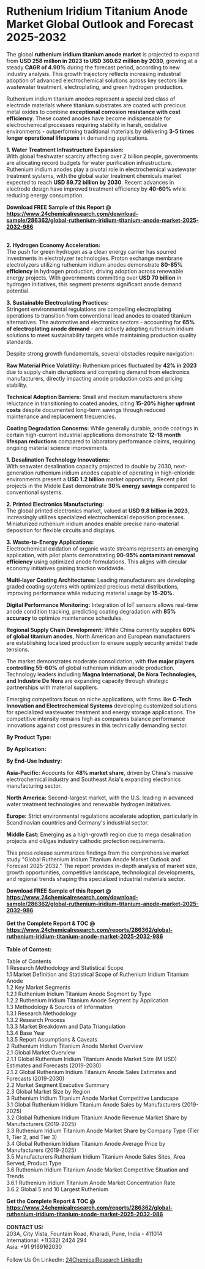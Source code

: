 <h1>Ruthenium Iridium Titanium Anode Market Global Outlook and Forecast 2025-2032</h1><p>The global <strong>ruthenium iridium titanium anode market</strong> is projected to expand from <strong>USD 258 million in 2023 to USD 360.62 million by 2030</strong>, growing at a steady <strong>CAGR of 4.90%</strong> during the forecast period, according to new industry analysis. This growth trajectory reflects increasing industrial adoption of advanced electrochemical solutions across key sectors like wastewater treatment, electroplating, and green hydrogen production.</p><p>Ruthenium iridium titanium anodes represent a specialized class of electrode materials where titanium substrates are coated with precious metal oxides to combine <strong>exceptional corrosion resistance with cost efficiency</strong>. These coated anodes have become indispensable for electrochemical processes requiring stability in harsh, oxidative environments - outperforming traditional materials by delivering <strong>3-5 times longer operational lifespans</strong> in demanding applications.</p><p><strong>1. Water Treatment Infrastructure Expansion:</strong><br>
With global freshwater scarcity affecting over 2 billion people, governments are allocating record budgets for water purification infrastructure. Ruthenium iridium anodes play a pivotal role in electrochemical wastewater treatment systems, with the global water treatment chemicals market expected to reach <strong>USD 89.72 billion by 2030</strong>. Recent advances in electrode design have improved treatment efficiency by <strong>40-60%</strong> while reducing energy consumption.</p><div><b>Download FREE Sample of this Report @ 
            <a href="https://www.24chemicalresearch.com/download-sample/286362/global-ruthenium-iridium-titanium-anode-market-2025-2032-986">
            https://www.24chemicalresearch.com/download-sample/286362/global-ruthenium-iridium-titanium-anode-market-2025-2032-986</a></b></div><br><p><strong>2. Hydrogen Economy Acceleration:</strong><br>
The push for green hydrogen as a clean energy carrier has spurred investments in electrolyzer technologies. Proton exchange membrane electrolyzers utilizing ruthenium iridium anodes demonstrate <strong>80-85% efficiency</strong> in hydrogen production, driving adoption across renewable energy projects. With governments committing over <strong>USD 70 billion</strong> in hydrogen initiatives, this segment presents significant anode demand potential.</p><p><strong>3. Sustainable Electroplating Practices:</strong><br>
Stringent environmental regulations are compelling electroplating operations to transition from conventional lead anodes to coated titanium alternatives. The automotive and electronics sectors - accounting for <strong>65% of electroplating anode demand</strong> - are actively adopting ruthenium iridium solutions to meet sustainability targets while maintaining production quality standards.</p><p>Despite strong growth fundamentals, several obstacles require navigation:</p><p><strong>Raw Material Price Volatility:</strong> Ruthenium prices fluctuated by <strong>42% in 2023</strong> due to supply chain disruptions and competing demand from electronics manufacturers, directly impacting anode production costs and pricing stability.</p><p><strong>Technical Adoption Barriers:</strong> Small and medium manufacturers show reluctance in transitioning to coated anodes, citing <strong>15-20% higher upfront costs</strong> despite documented long-term savings through reduced maintenance and replacement frequencies.</p><p><strong>Coating Degradation Concerns:</strong> While generally durable, anode coatings in certain high-current industrial applications demonstrate <strong>12-18 month lifespan reductions</strong> compared to laboratory performance claims, requiring ongoing material science improvements.</p><p><strong>1. Desalination Technology Innovations:</strong><br>
With seawater desalination capacity projected to double by 2030, next-generation ruthenium iridium anodes capable of operating in high-chloride environments present a <strong>USD 1.2 billion</strong> market opportunity. Recent pilot projects in the Middle East demonstrate <strong>30% energy savings</strong> compared to conventional systems.</p><p><strong>2. Printed Electronics Manufacturing:</strong><br>
The global printed electronics market, valued at <strong>USD 9.8 billion in 2023</strong>, increasingly utilizes specialized electrochemical deposition processes. Miniaturized ruthenium iridium anodes enable precise nano-material deposition for flexible circuits and displays.</p><p><strong>3. Waste-to-Energy Applications:</strong><br>
Electrochemical oxidation of organic waste streams represents an emerging application, with pilot plants demonstrating <strong>90-95% contaminant removal efficiency</strong> using optimized anode formulations. This aligns with circular economy initiatives gaining traction worldwide.</p><p><strong>Multi-layer Coating Architectures:</strong> Leading manufacturers are developing graded coating systems with optimized precious metal distributions, improving performance while reducing material usage by <strong>15-20%</strong>.</p><p><strong>Digital Performance Monitoring:</strong> Integration of IoT sensors allows real-time anode condition tracking, predicting coating degradation with <strong>85% accuracy</strong> to optimize maintenance schedules.</p><p><strong>Regional Supply Chain Development:</strong> While China currently supplies <strong>60% of global titanium anodes</strong>, North American and European manufacturers are establishing localized production to ensure supply security amidst trade tensions.</p><p>The market demonstrates moderate consolidation, with <strong>five major players controlling 55-60%</strong> of global ruthenium iridium anode production. Technology leaders including <strong>Magna International, De Nora Technologies, and Industrie De Nora</strong> are expanding capacity through strategic partnerships with material suppliers.</p><p>Emerging competitors focus on niche applications, with firms like <strong>C-Tech Innovation and Electrochemical Systems</strong> developing customized solutions for specialized wastewater treatment and energy storage applications. The competitive intensity remains high as companies balance performance innovations against cost pressures in this technically demanding sector.</p><p><strong>By Product Type:</strong></p><p><strong>By Application:</strong></p><p><strong>By End-Use Industry:</strong></p><p><strong>Asia-Pacific:</strong> Accounts for <strong>48% market share</strong>, driven by China's massive electrochemical industry and Southeast Asia's expanding electronics manufacturing sector.</p><p><strong>North America:</strong> Second-largest market, with the U.S. leading in advanced water treatment technologies and renewable hydrogen initiatives.</p><p><strong>Europe:</strong> Strict environmental regulations accelerate adoption, particularly in Scandinavian countries and Germany's industrial sector.</p><p><strong>Middle East:</strong> Emerging as a high-growth region due to mega desalination projects and oil/gas industry cathodic protection requirements.</p><p>This press release summarizes findings from the comprehensive market study "Global Ruthenium Iridium Titanium Anode Market Outlook and Forecast 2025-2032." The report provides in-depth analysis of market size, growth opportunities, competitive landscape, technological developments, and regional trends shaping this specialized industrial materials sector.</p><div><b>Download FREE Sample of this Report @ 
            <a href="https://www.24chemicalresearch.com/download-sample/286362/global-ruthenium-iridium-titanium-anode-market-2025-2032-986">
            https://www.24chemicalresearch.com/download-sample/286362/global-ruthenium-iridium-titanium-anode-market-2025-2032-986</a></b></div><br><div><b>Get the Complete Report & TOC @ 
            <a href="https://www.24chemicalresearch.com/reports/286362/global-ruthenium-iridium-titanium-anode-market-2025-2032-986">
            https://www.24chemicalresearch.com/reports/286362/global-ruthenium-iridium-titanium-anode-market-2025-2032-986</a></b></div><br>
            <b>Table of Content:</b><p>Table of Contents<br />
1 Research Methodology and Statistical Scope<br />
1.1 Market Definition and Statistical Scope of Ruthenium Iridium Titanium Anode<br />
1.2 Key Market Segments<br />
1.2.1 Ruthenium Iridium Titanium Anode Segment by Type<br />
1.2.2 Ruthenium Iridium Titanium Anode Segment by Application<br />
1.3 Methodology & Sources of Information<br />
1.3.1 Research Methodology<br />
1.3.2 Research Process<br />
1.3.3 Market Breakdown and Data Triangulation<br />
1.3.4 Base Year<br />
1.3.5 Report Assumptions & Caveats<br />
2 Ruthenium Iridium Titanium Anode Market Overview<br />
2.1 Global Market Overview<br />
2.1.1 Global Ruthenium Iridium Titanium Anode Market Size (M USD) Estimates and Forecasts (2019-2030)<br />
2.1.2 Global Ruthenium Iridium Titanium Anode Sales Estimates and Forecasts (2019-2030)<br />
2.2 Market Segment Executive Summary<br />
2.3 Global Market Size by Region<br />
3 Ruthenium Iridium Titanium Anode Market Competitive Landscape<br />
3.1 Global Ruthenium Iridium Titanium Anode Sales by Manufacturers (2019-2025)<br />
3.2 Global Ruthenium Iridium Titanium Anode Revenue Market Share by Manufacturers (2019-2025)<br />
3.3 Ruthenium Iridium Titanium Anode Market Share by Company Type (Tier 1, Tier 2, and Tier 3)<br />
3.4 Global Ruthenium Iridium Titanium Anode Average Price by Manufacturers (2019-2025)<br />
3.5 Manufacturers Ruthenium Iridium Titanium Anode Sales Sites, Area Served, Product Type<br />
3.6 Ruthenium Iridium Titanium Anode Market Competitive Situation and Trends<br />
3.6.1 Ruthenium Iridium Titanium Anode Market Concentration Rate<br />
3.6.2 Global 5 and 10 Largest Ruthenium</p><div><b>Get the Complete Report & TOC @ 
            <a href="https://www.24chemicalresearch.com/reports/286362/global-ruthenium-iridium-titanium-anode-market-2025-2032-986">
            https://www.24chemicalresearch.com/reports/286362/global-ruthenium-iridium-titanium-anode-market-2025-2032-986</a></b></div><br><b>CONTACT US:</b><br>
            203A, City Vista, Fountain Road, Kharadi, Pune, India - 411014<br>
            International: +1(332) 2424 294<br>
            Asia: +91 9169162030 <br><br>
            Follow Us On LinkedIn: <a href="https://www.linkedin.com/company/24chemicalresearch/">24ChemicalResearch LinkedIn</a>
